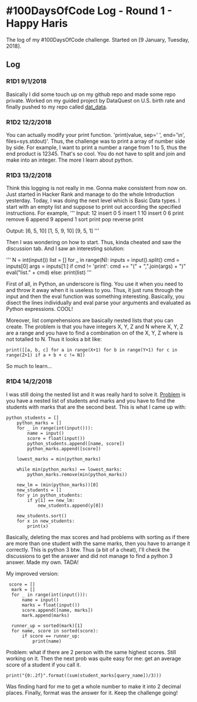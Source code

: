 # #100DaysOfCode Log - Round 1 - Happy Haris

The log of my #100DaysOfCode challenge. Started on [9 January, Tuesday, 2018].

## Log

### R1D1 9/1/2018
Basically I did some touch up on my github repo and made some repo private. Worked on my guided project by DataQuest on U.S. birth rate and finally pushed to my repo called [dat_data](https://github.com/happyharis/dat_data). 

### R1D2 12/2/2018
You can actually modify your print function. 'print(value, sep=' ', end='\n', files=sys.stdout)'. Thus, the challenge was to print a array of number side by side. For example, I want to print a number a range from 1 to 5, thus the end product is 12345. That's so cool. You do not have to split and join and make into an integer. The more I learn about python.

### R1D3 13/2/2018
Think this logging is not really in me. Gonna make consistent from now on. Just started in Hacker Rank and manage to do the whole Introduction yesterday. Today, I was doing the next level which is Basic Data types. I start with an empty list and suppose to print out according the specified instructions. For example, 
'''
Input:
12
insert 0 5
insert 1 10
insert 0 6
print
remove 6
append 9
append 1
sort
print
pop
reverse
print

Output:
[6, 5, 10]
[1, 5, 9, 10]
[9, 5, 1]
'''

Then I was wondering on how to start. Thus, kinda cheated and saw the discussion tab. And I saw an interesting solution:

'''
N = int(input())
    list = []
    for _ in range(N):
        inputs = input().split()
        cmd = inputs[0]
        args = inputs[1:]
        if cmd != 'print':
            cmd += "(" + ",".join(args) + ")"
            eval("list." + cmd)
        else:
            print(list)
'''

First of all, in Python, an underscore is fling. You use it when you need to and throw it away when it is useless to you. Thus, it just runs through the input and then the eval function was something interesting. Basically, you disect the lines individually and eval parse your arguments and evaluated as Python expressions. COOL!

Moreover, list comprehensions are basically nested lists that you can create. The problem is that you have integers X, Y, Z and N where X, Y, Z are a range and you have to find a combination on of the X, Y, Z where is not totalled to N. Thus it looks a bit like:
```
print([[a, b, c] for a in range(X+1) for b in range(Y+1) for c in range(Z+1) if a + b + c != N])
```
So much to learn...

### R1D4 14/2/2018
I was still doing the nested list and it was really hard to solve it. [Problem](https://www.hackerrank.com/challenges/nested-list/problem) is you have a nested list of students and marks and you have to find the students with marks that are the second best. This is what I came up with:

```
python_students = []
    python_marks = []
    for _ in range(int(input())):
        name = input()
        score = float(input())
        python_students.append([name, score])
        python_marks.append([score])
   
    lowest_marks = min(python_marks)
    
    while min(python_marks) == lowest_marks:
        python_marks.remove(min(python_marks))

    new_lm = (min(python_marks))[0]
    new_students = []
    for y in python_students:
        if y[1] == new_lm:
            new_students.append(y[0])
            
    new_students.sort()
    for x in new_students:
        print(x)

```
Basically, deleting the max scores and had problems with sorting as if there are more than one student with the same marks, then you have to arrange it correctly. This is python 3 btw. Thus (a bit of a cheat), I'll check the discussions to get the answer and did not manage to find a python 3 answer.
Made my own. TADA!

My improved version:

```
 score = []
  mark = []
  for _ in range(int(input())):
      name = input()
      marks = float(input())
      score.append([name, marks])
      mark.append(marks)

  runner_up = sorted(mark)[1]
  for name, score in sorted(score):
      if score == runner_up:
          print(name) 

```
Problem: what if there are 2 person with the same highest scores.
Still working on it. Then the next prob was quite easy for me: get an average score of a student if you call it.

`print("{0:.2f}".format((sum(student_marks[query_name])/3)))`

Was finding hard for me to get a whole number to make it into 2 decimal places. Finally, format was the answer for it. Keep the challenge going!